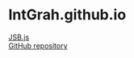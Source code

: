 # IntGrah.github.io
[JSB.js](https://redgoldbelt.github.io/)\
[GitHub repository](https://github.com/RedGoldBelt/jsb-js)
